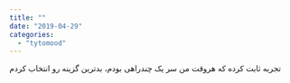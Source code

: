 ```yaml
---
title: ""
date: "2019-04-29"
categories: 
  - "tytomood"
---
```


‏تجربه ثابت کرده که هروقت من سر یک چندراهی بودم، بدترین گزینه رو انتخاب کردم
